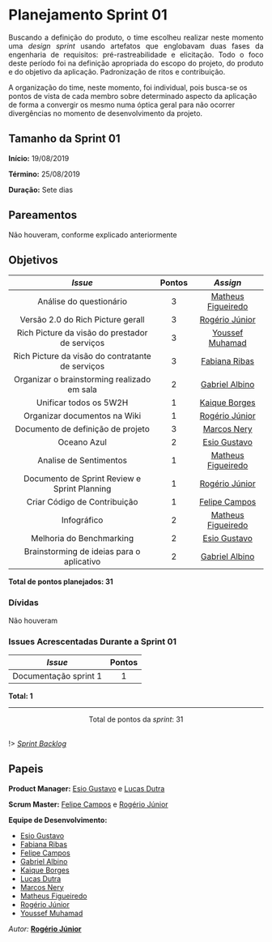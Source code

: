 # Planejamento Sprint 01

<p align="justify">
Buscando a definição do produto, o time escolheu realizar neste momento uma <i>design sprint</i> usando artefatos que englobavam duas fases da engenharia de requisitos: pré-rastreabilidade e elicitação. Todo o foco deste período foi na definição apropriada do escopo do projeto, do produto e do objetivo da aplicação. Padronização de ritos e contribuição.

A organização do time, neste momento, foi individual, pois busca-se os pontos de vista de cada membro sobre determinado aspecto da aplicação de forma a convergir os mesmo numa óptica geral para não ocorrer divergências no momento de desenvolvimento da projeto.
</p>


## Tamanho da Sprint 01      
**Início:** 19/08/2019
   
**Término:** 25/08/2019   

**Duração:** Sete dias   

## Pareamentos   

Não houveram, conforme explicado anteriormente

## Objetivos   

|     _Issue_      |    Pontos   |     *Assign*     |
|:----------------:|:-----------:|:----------------:|
| Análise do questionário | 3 | [Matheus Figueiredo](https://github.com/Matheusss03) |
| Versão 2.0 do Rich Picture gerall | 3 | [Rogério Júnior](https://github.com/rogerioo) |
| Rich Picture da visão do prestador de serviços | 3 | [Youssef Muhamad](https://github.com/youssef-md) |
| Rich Picture da visão do contratante de serviços | 3 | [Fabiana Ribas](https://github.com/FabianaRibas) |
| Organizar o brainstorming realizado em sala | 2 | [Gabriel Albino](https://github.com/gabrielalbino) |
| Unificar todos os 5W2H | 1 | [Kaique Borges](https://github.com/kaiqueborges) |
| Organizar documentos na Wiki | 1 | [Rogério Júnior](https://github.com/rogerioo) |
| Documento de definição de projeto | 3 | [Marcos Nery](https://github.com/MarcosNBJ) |
| Oceano Azul | 2 | [Esio Gustavo](https://github.com/EsioFreitas) |
| Analise de Sentimentos | 1 | [Matheus Figueiredo](https://github.com/Matheusss03) |
| Documento de Sprint Review e Sprint Planning | 1 | [Rogério Júnior](https://github.com/rogerioo) |
| Criar Código de Contribuição| 1 | [Felipe Campos](https://github.com/fepas) |
| Infográfico | 2 | [Matheus Figueiredo](https://github.com/Matheusss03) |
| Melhoria do Benchmarking | 2 | [Esio Gustavo](https://github.com/EsioFreitas) |
| Brainstorming de ideias para o aplicativo | 2 | [Gabriel Albino](https://github.com/gabrielalbino) |

<b>Total de pontos planejados: 31</b>  

### Dívidas    

Não houveram

### Issues Acrescentadas Durante a Sprint 01

|     _Issue_      |    Pontos   |
|:----------------:|:-----------:|
| Documentação sprint 1 | 1 |

<b>Total: 1</b> 

***

<div style="text-align: center"> Total de pontos da <i>sprint</i>: 31 </div> <br>

<!---Colocar no link abaixo as issues alocadas no milestone da Sprint--->
!> [_Sprint_ _Backlog_](https://github.com/2019-2-arquitetura-e-desenho/Wiki/milestone/1?closed=1)  

## Papeis


**Product Manager:** [Esio Gustavo](https://github.com/EsioFreitas) e [Lucas Dutra](https://github.com/lucasdutraf) 

**Scrum Master:** [Felipe Campos](https://github.com/fepas) e [Rogério Júnior](https://github.com/rogerioo)

**Equipe de Desenvolvimento:** 
- [Esio Gustavo](https://github.com/EsioFreitas)
- [Fabiana Ribas](https://github.com/FabianaRibas)
- [Felipe Campos](https://github.com/fepas)
- [Gabriel Albino](https://github.com/gabrielalbino)
- [Kaique Borges](https://github.com/kaiqueborges)
- [Lucas Dutra](https://github.com/lucasdutraf)
- [Marcos Nery](https://github.com/MarcosNBJ)
- [Matheus Figueiredo](https://github.com/Matheusss03)
- [Rogério Júnior](https://github.com/rogerioo)
- [Youssef Muhamad](https://github.com/youssef-md)

*Autor:* **[Rogério Júnior](https://github.com/rogerioo)**